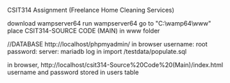CSIT314 Assignment (Freelance Home Cleaning Services) 

download wampserver64
run wampserver64
go to "C:\wamp64\www"
place CSIT314-SOURCE CODE (MAIN) in www folder

//DATABASE
http://localhost/phpmyadmin/ in browser
username: root
password: 
server: mariadb
log in
import /testdata/populate.sql

in browser, http://localhost/csit314-Source%20Code%20(Main)/index.html
username and password stored in users table